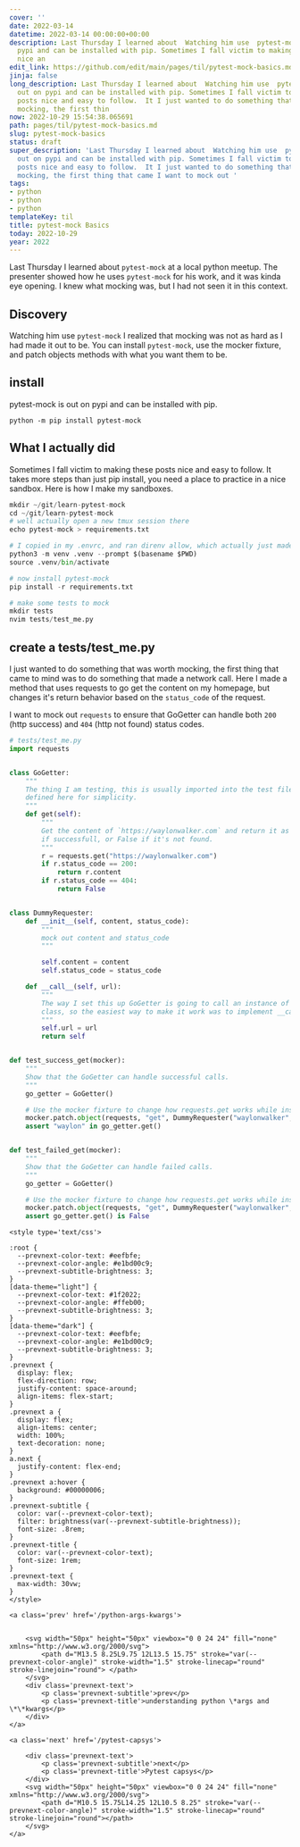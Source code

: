 ```yaml
---
cover: ''
date: 2022-03-14
datetime: 2022-03-14 00:00:00+00:00
description: Last Thursday I learned about  Watching him use  pytest-mock is out on
  pypi and can be installed with pip. Sometimes I fall victim to making these posts
  nice an
edit_link: https://github.com/edit/main/pages/til/pytest-mock-basics.md
jinja: false
long_description: Last Thursday I learned about  Watching him use  pytest-mock is
  out on pypi and can be installed with pip. Sometimes I fall victim to making these
  posts nice and easy to follow.  It I just wanted to do something that was worth
  mocking, the first thin
now: 2022-10-29 15:54:38.065691
path: pages/til/pytest-mock-basics.md
slug: pytest-mock-basics
status: draft
super_description: 'Last Thursday I learned about  Watching him use  pytest-mock is
  out on pypi and can be installed with pip. Sometimes I fall victim to making these
  posts nice and easy to follow.  It I just wanted to do something that was worth
  mocking, the first thing that came I want to mock out '
tags:
- python
- python
- python
templateKey: til
title: pytest-mock Basics
today: 2022-10-29
year: 2022
---
```


Last Thursday I learned about `pytest-mock` at a local python meetup.  The
presenter showed how he uses `pytest-mock` for his work, and it was kinda eye
opening.  I knew what mocking was, but I had not seen it in this context.

## Discovery

Watching him use `pytest-mock` I realized that mocking was not as hard as I had
made it out to be.  You can install `pytest-mock`, use the mocker fixture, and
patch objects methods with what you want them to be.

## install

pytest-mock is out on pypi and can be installed with pip.

```
python -m pip install pytest-mock
```

## What I actually did

Sometimes I fall victim to making these posts nice and easy to follow.  It
takes more steps than just pip install, you need a place to practice in a nice
sandbox.  Here is how I make my sandboxes.

``` python
mkdir ~/git/learn-pytest-mock
cd ~/git/learn-pytest-mock
# well actually open a new tmux session there
echo pytest-mock > requirements.txt

# I copied in my .envrc, and ran direnv allow, which actually just made me a virtual env as follows
python3 -m venv .venv --prompt $(basename $PWD)
source .venv/bin/activate

# now install pytest-mock
pip install -r requirements.txt

# make some tests to mock
mkdir tests
nvim tests/test_me.py
```

## create a tests/test_me.py

I just wanted to do something that was worth mocking, the first thing that came
to mind was to do something that made a network call.  Here I made a method
that uses requests to go get the content on my homepage, but changes it's
return behavior based on the `status_code` of the request.

I want to mock out `requests` to ensure that GoGetter can handle both `200`
(http success) and `404` (http not found) status codes.

``` python
# tests/test_me.py
import requests


class GoGetter:
    """
    The thing I am testing, this is usually imported into the test file, but
    defined here for simplicity.
    """
    def get(self):
        """
        Get the content of `https://waylonwalker.com` and return it as a string
        if successfull, or False if it's not found.
        """
        r = requests.get("https://waylonwalker.com")
        if r.status_code == 200:
            return r.content
        if r.status_code == 404:
            return False


class DummyRequester:
    def __init__(self, content, status_code):
        """
        mock out content and status_code
        """

        self.content = content
        self.status_code = status_code

    def __call__(self, url):
        """
        The way I set this up GoGetter is going to call an instance of this
        class, so the easiest way to make it work was to implement __call__.
        """
        self.url = url
        return self


def test_success_get(mocker):
    """
    Show that the GoGetter can handle successful calls.
    """
    go_getter = GoGetter()

    # Use the mocker fixture to change how requests.get works while inside of test_success_get
    mocker.patch.object(requests, "get", DummyRequester("waylonwalker", 200))
    assert "waylon" in go_getter.get()


def test_failed_get(mocker):
    """
    Show that the GoGetter can handle failed calls.
    """
    go_getter = GoGetter()

    # Use the mocker fixture to change how requests.get works while inside of test_failed_get
    mocker.patch.object(requests, "get", DummyRequester("waylonwalker", 404))
    assert go_getter.get() is False
```
<div class='prevnext'>

    <style type='text/css'>

    :root {
      --prevnext-color-text: #eefbfe;
      --prevnext-color-angle: #e1bd00c9;
      --prevnext-subtitle-brightness: 3;
    }
    [data-theme="light"] {
      --prevnext-color-text: #1f2022;
      --prevnext-color-angle: #ffeb00;
      --prevnext-subtitle-brightness: 3;
    }
    [data-theme="dark"] {
      --prevnext-color-text: #eefbfe;
      --prevnext-color-angle: #e1bd00c9;
      --prevnext-subtitle-brightness: 3;
    }
    .prevnext {
      display: flex;
      flex-direction: row;
      justify-content: space-around;
      align-items: flex-start;
    }
    .prevnext a {
      display: flex;
      align-items: center;
      width: 100%;
      text-decoration: none;
    }
    a.next {
      justify-content: flex-end;
    }
    .prevnext a:hover {
      background: #00000006;
    }
    .prevnext-subtitle {
      color: var(--prevnext-color-text);
      filter: brightness(var(--prevnext-subtitle-brightness));
      font-size: .8rem;
    }
    .prevnext-title {
      color: var(--prevnext-color-text);
      font-size: 1rem;
    }
    .prevnext-text {
      max-width: 30vw;
    }
    </style>
    
    <a class='prev' href='/python-args-kwargs'>
    

        <svg width="50px" height="50px" viewbox="0 0 24 24" fill="none" xmlns="http://www.w3.org/2000/svg">
            <path d="M13.5 8.25L9.75 12L13.5 15.75" stroke="var(--prevnext-color-angle)" stroke-width="1.5" stroke-linecap="round" stroke-linejoin="round"> </path>
        </svg>
        <div class='prevnext-text'>
            <p class='prevnext-subtitle'>prev</p>
            <p class='prevnext-title'>understanding python \*args and \*\*kwargs</p>
        </div>
    </a>
    
    <a class='next' href='/pytest-capsys'>
    
        <div class='prevnext-text'>
            <p class='prevnext-subtitle'>next</p>
            <p class='prevnext-title'>Pytest capsys</p>
        </div>
        <svg width="50px" height="50px" viewbox="0 0 24 24" fill="none" xmlns="http://www.w3.org/2000/svg">
            <path d="M10.5 15.75L14.25 12L10.5 8.25" stroke="var(--prevnext-color-angle)" stroke-width="1.5" stroke-linecap="round" stroke-linejoin="round"></path>
        </svg>
    </a>
  </div>